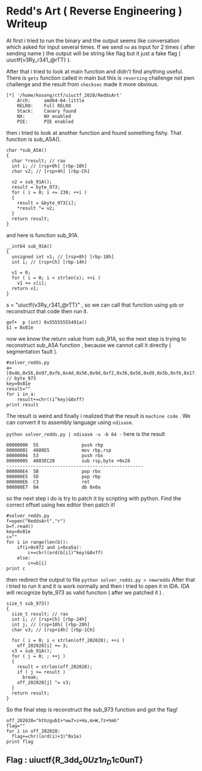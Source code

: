 # Redd's Art ( Reverse Engineering ) Writeup

At first i tried to run the binary and the output seems like conversation which asked for input several times. If we send `no` as input for 2 times ( after sending name ) the output will be string like flag but it just a fake flag ( uiuctf{v3Ry_r341_@rTT} ). 

After that i tried to look at main function and didn't find anything useful. There is `gets` function called in main but this is `reversing` challenge not pwn challenge and the result from `checksec` made it more obvious.
```
[*] '/home/kosong/ctf/uiuctf_2020/ReddsArt'
    Arch:     amd64-64-little
    RELRO:    Full RELRO
    Stack:    Canary found
    NX:       NX enabled
    PIE:      PIE enabled
```
then i tried to look at another function and found something fishy. That function is sub_A5A().
```
char *sub_A5A()
{
  char *result; // rax
  int i; // [rsp+0h] [rbp-10h]
  char v2; // [rsp+4h] [rbp-Ch]

  v2 = sub_91A();
  result = byte_973;
  for ( i = 0; i <= 230; ++i )
  {
    result = &byte_973[i];
    *result ^= v2;
  }
  return result;
}
```
and here is function sub_91A.
```
__int64 sub_91A()
{
  unsigned int v1; // [rsp+8h] [rbp-18h]
  int i; // [rsp+Ch] [rbp-14h]

  v1 = 0;
  for ( i = 0; i < strlen(s); ++i )
    v1 += s[i];
  return v1;
}
```
s = "uiuctf{v3Ry_r341_@rTT}" , so we can call that function using `gdb` or reconstruct that code then run it.
```
gef➤  p (int) 0x55555555491a()
$1 = 0x81e
```
now we know the return value from sub_91A, so the next step is trying to reconstruct sub_A5A function , because we cannot call it directly ( segmentation fault ).
```
#solver_redds.py
a=[0x4b,0x56,0x97,0xfb,0x4d,0x56,0x9d,0xf2,0x36,0x56,0xd9,0x5b,0xf6,0x17,0x1e,0x1e,0x1e,0x56,0x95,0x5b,0xf6,0x11,0xa8,0x1e,0x56,0x11,0xa0,0xde,0x56,0x1f,0x5b,0xf6,0x56,0x95,0x5b,0xf6,0x11,0xa8,0x1e,0x96,0x5b,0xc5,0xd9,0x5b,0xc2,0x1e,0x1e,0x1e,0x1e,0xf5,0x2c,0x56,0x95,0x0b,0x65,0x08,0x3e,0x1e,0x95,0x5b,0xc2,0x56,0x86,0x56,0x1f,0xce,0x11,0xa8,0x1e,0x97,0xdc,0x11,0xa8,0x5b,0xc5,0x93,0x12,0x1c,0x56,0x95,0x0b,0x7e,0x08,0x3e,0x1e,0x95,0x5b,0xc2,0x56,0x86,0x56,0x1f,0xce,0x97,0xd4,0x96,0x0e,0x9d,0x5b,0xc2,0x1f,0x95,0x5b,0xc2,0x56,0x7d,0xc6,0x56,0x95,0x1b,0x5d,0x08,0x3e,0x1e,0x56,0x97,0xd9,0xf6,0xad,0xe3,0xe1,0xe1,0x56,0x27,0xdd,0x6c,0xaa,0xa6,0x1e,0x1e,0x1e,0x1e,0xf6,0x00,0xe1,0xe1,0xe1,0x97,0x5b,0xfa,0xd9,0x5b,0xfe,0x1e,0x1e,0x1e,0x1e,0xf5,0x2e,0x56,0x95,0x0b,0x07,0x08,0x3e,0x1e,0x95,0x5b,0xfe,0x56,0x86,0x56,0x1f,0xce,0x11,0xa8,0x16,0x95,0x5b,0xfa,0x97,0xd8,0x56,0x95,0x0b,0x1c,0x08,0x3e,0x1e,0x95,0x5b,0xfe,0x56,0x86,0x56,0x1f,0xce,0x2f,0xef,0x97,0xd4,0x96,0x0e,0x9d,0x5b,0xfe,0x1f,0x95,0x5b,0xfe,0x56,0x7d,0xc6,0x56,0x95,0x1b,0xfd,0x0b,0x3e,0x1e,0x56,0x97,0xd9,0xf6,0x4d,0xe3,0xe1,0xe1,0x56,0x27,0xdd,0x6c,0xa8,0x8e,0x56,0x9d,0xda,0x36,0x45,0x43,0xdd] // byte_973
key=0x81e
result=""
for i in a:
    result+=chr((i^key)&0xff)
print result
```
The result is weird and finally i realized that the result is `machine code` . We can convert it to assembly language using `ndisasm`. 

`python solver_redds.py | ndisasm -u -b 64 -`
here is the result
```
00000000  55                push rbp
00000001  4889E5            mov rbp,rsp
00000004  53                push rbx
00000005  4883EC28          sub rsp,byte +0x28
---------------------------------------------------
000000E4  5B                pop rbx
000000E5  5D                pop rbp
000000E6  C3                ret
000000E7  0A                db 0x0a
```
so the next step i do is try to patch it by scripting with python. Find the correct offset using hex editor then patch it! 
```
#solver_redds.py
f=open("ReddsArt","r")
b=f.read()
key=0x81e
c=""
for i in range(len(b)):
    if(i>0x972 and i<0xa5a):
        c+=chr((ord(b[i])^key)&0xff)
    else:
        c+=b[i]
print c
```
then redirect the output to file 
`python solver_redds.py > newredds`
After that i tried to run it and it is work normally and then i tried to open it in IDA. IDA will recognize byte_973 as valid function ( after we patched it ) . 
```
size_t sub_973()
{
  size_t result; // rax
  int i; // [rsp+Ch] [rbp-24h]
  int j; // [rsp+10h] [rbp-20h]
  char v3; // [rsp+14h] [rbp-1Ch]

  for ( i = 0; i < strlen(off_202028); ++i )
    off_202028[i] += 3;
  v3 = sub_91A();
  for ( j = 0; ; ++j )
  {
    result = strlen(off_202028);
    if ( j >= result )
      break;
    off_202028[j] ^= v3;
  }
  return result;
}
```
So the final step is reconstruct the sub_973 function and got the flag!
```
off_202028="hthzgubI>*ww7>z+Ha,m>W,7z+hmG"
flag=""
for i in off_202028:
  flag+=chr((ord(i)+3)^0x1e)
print flag
```

## Flag : uiuctf{R_3dd$_c0Uz1n_D1$c0unT}
